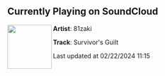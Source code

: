 ## Currently Playing on SoundCloud

[<img align="left" width="100" src="https://i1.sndcdn.com/artworks-fej7fGWHdB59QBUG-2qrG8g-t500x500.jpg">](https://soundcloud.com/81zaki/survivors-guilt?in=saxurn/sets/upside-frown)

**Artist**: 81zaki 

**Track**: Survivor's Guilt

Last updated at 02/22/2024 11:15
